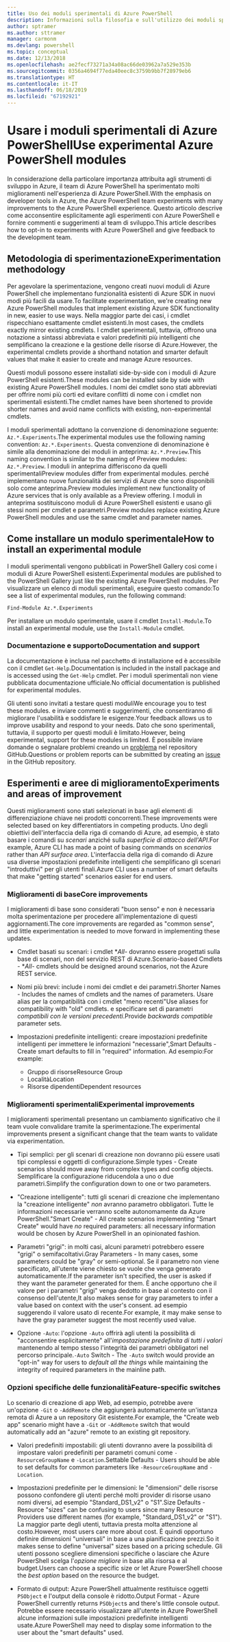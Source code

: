 ```yaml
---
title: Uso dei moduli sperimentali di Azure PowerShell
description: Informazioni sulla filosofia e sull'utilizzo dei moduli sperimentali di Azure PowerShell.
author: sptramer
ms.author: sttramer
manager: carmonm
ms.devlang: powershell
ms.topic: conceptual
ms.date: 12/13/2018
ms.openlocfilehash: ae2fecf73271a34a08ac66de03962a7a529e353b
ms.sourcegitcommit: 0356a4694f77eda40eec8c3759b9bb7f28979eb6
ms.translationtype: HT
ms.contentlocale: it-IT
ms.lasthandoff: 06/18/2019
ms.locfileid: "67192921"
---
```

# <a name="use-experimental-azure-powershell-modules"></a><span data-ttu-id="590fe-103">Usare i moduli sperimentali di Azure PowerShell</span><span class="sxs-lookup"><span data-stu-id="590fe-103">Use experimental Azure PowerShell modules</span></span>

<span data-ttu-id="590fe-104">In considerazione della particolare importanza attribuita agli strumenti di sviluppo in Azure, il team di Azure PowerShell ha sperimentato molti miglioramenti nell'esperienza di Azure PowerShell.</span><span class="sxs-lookup"><span data-stu-id="590fe-104">With the emphasis on developer tools in Azure, the Azure PowerShell team experiments with many improvements to the Azure PowerShell experience.</span></span> <span data-ttu-id="590fe-105">Questo articolo descrive come acconsentire esplicitamente agli esperimenti con Azure PowerShell e fornire commenti e suggerimenti al team di sviluppo.</span><span class="sxs-lookup"><span data-stu-id="590fe-105">This article describes how to opt-in to experiments with Azure PowerShell and give feedback to the development team.</span></span>

## <a name="experimentation-methodology"></a><span data-ttu-id="590fe-106">Metodologia di sperimentazione</span><span class="sxs-lookup"><span data-stu-id="590fe-106">Experimentation methodology</span></span>

<span data-ttu-id="590fe-107">Per agevolare la sperimentazione, vengono creati nuovi moduli di Azure PowerShell che implementano funzionalità esistenti di Azure SDK in nuovi modi più facili da usare.</span><span class="sxs-lookup"><span data-stu-id="590fe-107">To facilitate experimentation, we're creating new Azure PowerShell modules that implement existing Azure SDK functionality in new, easier to use ways.</span></span> <span data-ttu-id="590fe-108">Nella maggior parte dei casi, i cmdlet rispecchiano esattamente cmdlet esistenti.</span><span class="sxs-lookup"><span data-stu-id="590fe-108">In most cases, the cmdlets exactly mirror existing cmdlets.</span></span> <span data-ttu-id="590fe-109">I cmdlet sperimentali, tuttavia, offrono una notazione a sintassi abbreviata e valori predefiniti più intelligenti che semplificano la creazione e la gestione delle risorse di Azure.</span><span class="sxs-lookup"><span data-stu-id="590fe-109">However, the experimental cmdlets provide a shorthand notation and smarter default values that make it easier to create and manage Azure resources.</span></span>

<span data-ttu-id="590fe-110">Questi moduli possono essere installati side-by-side con i moduli di Azure PowerShell esistenti.</span><span class="sxs-lookup"><span data-stu-id="590fe-110">These modules can be installed side by side with existing Azure PowerShell modules.</span></span> <span data-ttu-id="590fe-111">I nomi dei cmdlet sono stati abbreviati per offrire nomi più corti ed evitare conflitti di nome con i cmdlet non sperimentali esistenti.</span><span class="sxs-lookup"><span data-stu-id="590fe-111">The cmdlet names have been shortened to provide shorter names and avoid name conflicts with existing, non-experimental cmdlets.</span></span>

<span data-ttu-id="590fe-112">I moduli sperimentali adottano la convenzione di denominazione seguente: `Az.*.Experiments`.</span><span class="sxs-lookup"><span data-stu-id="590fe-112">The experimental modules use the following naming convention: `Az.*.Experiments`.</span></span> <span data-ttu-id="590fe-113">Questa convenzione di denominazione è simile alla denominazione dei moduli in anteprima: `Az.*.Preview`.</span><span class="sxs-lookup"><span data-stu-id="590fe-113">This naming convention is similar to the naming of Preview modules: `Az.*.Preview`.</span></span> <span data-ttu-id="590fe-114">I moduli in anteprima differiscono da quelli sperimentali</span><span class="sxs-lookup"><span data-stu-id="590fe-114">Preview modules differ from experimental modules.</span></span> <span data-ttu-id="590fe-115">perché implementano nuove funzionalità dei servizi di Azure che sono disponibili solo come anteprima.</span><span class="sxs-lookup"><span data-stu-id="590fe-115">Preview modules implement new functionality of Azure services that is only available as a Preview offering.</span></span> <span data-ttu-id="590fe-116">I moduli in anteprima sostituiscono moduli di Azure PowerShell esistenti e usano gli stessi nomi per cmdlet e parametri.</span><span class="sxs-lookup"><span data-stu-id="590fe-116">Preview modules replace existing Azure PowerShell modules and use the same cmdlet and parameter names.</span></span>

## <a name="how-to-install-an-experimental-module"></a><span data-ttu-id="590fe-117">Come installare un modulo sperimentale</span><span class="sxs-lookup"><span data-stu-id="590fe-117">How to install an experimental module</span></span>

<span data-ttu-id="590fe-118">I moduli sperimentali vengono pubblicati in PowerShell Gallery così come i moduli di Azure PowerShell esistenti.</span><span class="sxs-lookup"><span data-stu-id="590fe-118">Experimental modules are published to the PowerShell Gallery just like the existing Azure PowerShell modules.</span></span> <span data-ttu-id="590fe-119">Per visualizzare un elenco di moduli sperimentali, eseguire questo comando:</span><span class="sxs-lookup"><span data-stu-id="590fe-119">To see a list of experimental modules, run the following command:</span></span>

```azurepowershell-interactive
Find-Module Az.*.Experiments
```

<span data-ttu-id="590fe-120">Per installare un modulo sperimentale, usare il cmdlet `Install-Module`.</span><span class="sxs-lookup"><span data-stu-id="590fe-120">To install an experimental module, use the `Install-Module` cmdlet.</span></span>

### <a name="documentation-and-support"></a><span data-ttu-id="590fe-121">Documentazione e supporto</span><span class="sxs-lookup"><span data-stu-id="590fe-121">Documentation and support</span></span>

<span data-ttu-id="590fe-122">La documentazione è inclusa nel pacchetto di installazione ed è accessibile con il cmdlet `Get-Help`.</span><span class="sxs-lookup"><span data-stu-id="590fe-122">Documentation is included in the install package and is accessed using the `Get-Help` cmdlet.</span></span> <span data-ttu-id="590fe-123">Per i moduli sperimentali non viene pubblicata documentazione ufficiale.</span><span class="sxs-lookup"><span data-stu-id="590fe-123">No official documentation is published for experimental modules.</span></span>

<span data-ttu-id="590fe-124">Gli utenti sono invitati a testare questi moduli</span><span class="sxs-lookup"><span data-stu-id="590fe-124">We encourage you to test these modules.</span></span> <span data-ttu-id="590fe-125">e inviare commenti e suggerimenti, che consentiranno di migliorare l'usabilità e soddisfare le esigenze.</span><span class="sxs-lookup"><span data-stu-id="590fe-125">Your feedback allows us to improve usability and respond to your needs.</span></span> <span data-ttu-id="590fe-126">Dato che sono sperimentali, tuttavia, il supporto per questi moduli è limitato.</span><span class="sxs-lookup"><span data-stu-id="590fe-126">However, being experimental, support for these modules is limited.</span></span> <span data-ttu-id="590fe-127">È possibile inviare domande o segnalare problemi creando un [problema](https://github.com/Azure/azure-powershell/issues) nel repository GitHub.</span><span class="sxs-lookup"><span data-stu-id="590fe-127">Questions or problem reports can be submitted by creating an [issue](https://github.com/Azure/azure-powershell/issues) in the GitHub repository.</span></span>

## <a name="experiments-and-areas-of-improvement"></a><span data-ttu-id="590fe-128">Esperimenti e aree di miglioramento</span><span class="sxs-lookup"><span data-stu-id="590fe-128">Experiments and areas of improvement</span></span>

<span data-ttu-id="590fe-129">Questi miglioramenti sono stati selezionati in base agli elementi di differenziazione chiave nei prodotti concorrenti.</span><span class="sxs-lookup"><span data-stu-id="590fe-129">These improvements were selected based on key differentiators in competing products.</span></span> <span data-ttu-id="590fe-130">Uno degli obiettivi dell'interfaccia della riga di comando di Azure, ad esempio, è stato basare i comandi su _scenari_ anziché sulla _superficie di attacco dell'API_.</span><span class="sxs-lookup"><span data-stu-id="590fe-130">For example, Azure CLI has made a point of basing commands on _scenarios_ rather than _API surface area_.</span></span>
<span data-ttu-id="590fe-131">L'interfaccia della riga di comando di Azure usa diverse impostazioni predefinite intelligenti che semplificano gli scenari "introduttivi" per gli utenti finali.</span><span class="sxs-lookup"><span data-stu-id="590fe-131">Azure CLI uses a number of smart defaults that make "getting started" scenarios easier for end users.</span></span>

### <a name="core-improvements"></a><span data-ttu-id="590fe-132">Miglioramenti di base</span><span class="sxs-lookup"><span data-stu-id="590fe-132">Core improvements</span></span>

<span data-ttu-id="590fe-133">I miglioramenti di base sono considerati "buon senso" e non è necessaria molta sperimentazione per procedere all'implementazione di questi aggiornamenti.</span><span class="sxs-lookup"><span data-stu-id="590fe-133">The core improvements are regarded as "common sense", and little experimentation is needed to move forward in implementing these updates.</span></span>

- <span data-ttu-id="590fe-134">Cmdlet basati su scenari: i cmdlet \**All*- dovranno essere progettati sulla base di scenari, non del servizio REST di Azure.</span><span class="sxs-lookup"><span data-stu-id="590fe-134">Scenario-based Cmdlets - \**All*- cmdlets should be designed around scenarios, not the Azure REST service.</span></span>

- <span data-ttu-id="590fe-135">Nomi più brevi: include i nomi dei cmdlet e dei parametri.</span><span class="sxs-lookup"><span data-stu-id="590fe-135">Shorter Names - Includes the names of cmdlets and the names of parameters.</span></span>
  <span data-ttu-id="590fe-136">Usare alias per la compatibilità con i cmdlet "meno recenti"</span><span class="sxs-lookup"><span data-stu-id="590fe-136">Use aliases for compatibility with "old" cmdlets.</span></span> <span data-ttu-id="590fe-137">e specificare set di parametri _compatibili con le versioni precedenti_.</span><span class="sxs-lookup"><span data-stu-id="590fe-137">Provide _backwards compatible_ parameter sets.</span></span>

- <span data-ttu-id="590fe-138">Impostazioni predefinite intelligenti: creare impostazioni predefinite intelligenti per immettere le informazioni "necessarie",</span><span class="sxs-lookup"><span data-stu-id="590fe-138">Smart Defaults - Create smart defaults to fill in "required" information.</span></span> <span data-ttu-id="590fe-139">Ad esempio:</span><span class="sxs-lookup"><span data-stu-id="590fe-139">For example:</span></span>
  - <span data-ttu-id="590fe-140">Gruppo di risorse</span><span class="sxs-lookup"><span data-stu-id="590fe-140">Resource Group</span></span>
  - <span data-ttu-id="590fe-141">Località</span><span class="sxs-lookup"><span data-stu-id="590fe-141">Location</span></span>
  - <span data-ttu-id="590fe-142">Risorse dipendenti</span><span class="sxs-lookup"><span data-stu-id="590fe-142">Dependent resources</span></span>

### <a name="experimental-improvements"></a><span data-ttu-id="590fe-143">Miglioramenti sperimentali</span><span class="sxs-lookup"><span data-stu-id="590fe-143">Experimental improvements</span></span>

<span data-ttu-id="590fe-144">I miglioramenti sperimentali presentano un cambiamento significativo che il team vuole convalidare tramite la sperimentazione.</span><span class="sxs-lookup"><span data-stu-id="590fe-144">The experimental improvements present a significant change that the team wants to validate via experimentation.</span></span>

- <span data-ttu-id="590fe-145">Tipi semplici: per gli scenari di creazione non dovranno più essere usati tipi complessi e oggetti di configurazione.</span><span class="sxs-lookup"><span data-stu-id="590fe-145">Simple types - Create scenarios should move away from complex types and config objects.</span></span> <span data-ttu-id="590fe-146">Semplificare la configurazione riducendola a uno o due parametri.</span><span class="sxs-lookup"><span data-stu-id="590fe-146">Simplify the configuration down to one or two parameters.</span></span>

- <span data-ttu-id="590fe-147">"Creazione intelligente": tutti gli scenari di creazione che implementano la "creazione intelligente" _non_ avranno parametro obbligatori. Tutte le informazioni necessarie verranno scelte autonomamente da Azure PowerShell.</span><span class="sxs-lookup"><span data-stu-id="590fe-147">"Smart Create" - All create scenarios implementing "Smart Create" would have _no_ required parameters: all necessary information would be chosen by Azure PowerShell in an opinionated fashion.</span></span>

- <span data-ttu-id="590fe-148">Parametri "grigi": in molti casi, alcuni parametri potrebbero essere "grigi" o semifacoltativi.</span><span class="sxs-lookup"><span data-stu-id="590fe-148">Gray Parameters - In many cases, some parameters could be "gray" or semi-optional.</span></span> <span data-ttu-id="590fe-149">Se il parametro non viene specificato, all'utente viene chiesto se vuole che venga generato automaticamente.</span><span class="sxs-lookup"><span data-stu-id="590fe-149">If the parameter isn't specified, the user is asked if they want the parameter generated for them.</span></span> <span data-ttu-id="590fe-150">È anche opportuno che il valore per i parametri "grigi" venga dedotto in base al contesto con il consenso dell'utente,</span><span class="sxs-lookup"><span data-stu-id="590fe-150">It also makes sense for gray parameters to infer a value based on context with the user's consent.</span></span>
  <span data-ttu-id="590fe-151">ad esempio suggerendo il valore usato di recente.</span><span class="sxs-lookup"><span data-stu-id="590fe-151">For example, it may make sense to have the gray parameter suggest the most recently used value.</span></span>

- <span data-ttu-id="590fe-152">Opzione `-Auto`: l'opzione `-Auto` offrirà agli utenti la possibilità di "acconsentire esplicitamente" all'_impostazione predefinita di tutti i valori_ mantenendo al tempo stesso l'integrità dei parametri obbligatori nel percorso principale.</span><span class="sxs-lookup"><span data-stu-id="590fe-152">`-Auto` Switch - The `-Auto` switch would provide an "opt-in" way for users to _default all the things_ while maintaining the integrity of required parameters in the mainline path.</span></span>

### <a name="feature-specific-switches"></a><span data-ttu-id="590fe-153">Opzioni specifiche delle funzionalità</span><span class="sxs-lookup"><span data-stu-id="590fe-153">Feature-specific switches</span></span>

<span data-ttu-id="590fe-154">Lo scenario di creazione di app Web, ad esempio, potrebbe avere un'opzione `-Git` o `-AddRemote` che aggiungerà automaticamente un'istanza remota di Azure a un repository Git esistente.</span><span class="sxs-lookup"><span data-stu-id="590fe-154">For example, the "Create web app" scenario might have a `-Git` or `-AddRemote` switch that would automatically add an "azure" remote to an existing git repository.</span></span>

- <span data-ttu-id="590fe-155">Valori predefiniti impostabili: gli utenti dovranno avere la possibilità di impostare valori predefiniti per parametri comuni come `-ResourceGroupName` e `-Location`.</span><span class="sxs-lookup"><span data-stu-id="590fe-155">Settable Defaults - Users should be able to set defaults for common parameters like `-ResourceGroupName` and `-Location`.</span></span>

- <span data-ttu-id="590fe-156">Impostazioni predefinite per le dimensioni: le "dimensioni" delle risorse possono confondere gli utenti perché molti provider di risorse usano nomi diversi, ad esempio "Standard\_DS1\_v2" o "S1".</span><span class="sxs-lookup"><span data-stu-id="590fe-156">Size Defaults - Resource "sizes" can be confusing to users since many Resource Providers use different names (for example, "Standard\_DS1\_v2" or "S1").</span></span> <span data-ttu-id="590fe-157">La maggior parte degli utenti, tuttavia presta molta attenzione al costo.</span><span class="sxs-lookup"><span data-stu-id="590fe-157">However, most users care more about cost.</span></span> <span data-ttu-id="590fe-158">È quindi opportuno definire dimensioni "universali" in base a una pianificazione prezzi.</span><span class="sxs-lookup"><span data-stu-id="590fe-158">So it makes sense to define "universal" sizes based on a pricing schedule.</span></span> <span data-ttu-id="590fe-159">Gli utenti possono scegliere dimensioni specifiche o lasciare che Azure PowerShell scelga l'_opzione migliore_ in base alla risorsa e al budget.</span><span class="sxs-lookup"><span data-stu-id="590fe-159">Users can choose a specific size or let Azure PowerShell choose the _best option_ based on the resource the budget.</span></span>

- <span data-ttu-id="590fe-160">Formato di output: Azure PowerShell attualmente restituisce oggetti `PSObject` e l'output della console è ridotto.</span><span class="sxs-lookup"><span data-stu-id="590fe-160">Output Format - Azure PowerShell currently returns `PSObject`s and there's little console output.</span></span> <span data-ttu-id="590fe-161">Potrebbe essere necessario visualizzare all'utente in Azure PowerShell alcune informazioni sulle impostazioni predefinite intelligenti usate.</span><span class="sxs-lookup"><span data-stu-id="590fe-161">Azure PowerShell may need to display some information to the user about the "smart defaults" used.</span></span>
